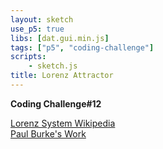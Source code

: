 ```yaml
---
layout: sketch
use_p5: true
libs: [dat.gui.min.js]
tags: ["p5", "coding-challenge"]
scripts: 
    - sketch.js
title: Lorenz Attractor
---
```


**Coding Challenge#12**

[Lorenz System Wikipedia](https://en.wikipedia.org/wiki/Lorenz_system)   
[Paul Burke's Work](http://paulbourke.net/fractals/lorenz/)   


